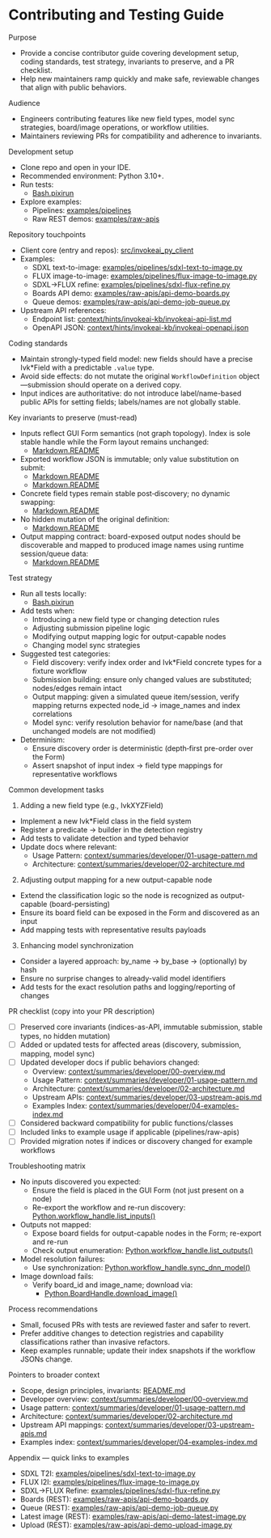 # Contributing and Testing Guide

Purpose
- Provide a concise contributor guide covering development setup, coding standards, test strategy, invariants to preserve, and a PR checklist.
- Help new maintainers ramp quickly and make safe, reviewable changes that align with public behaviors.

Audience
- Engineers contributing features like new field types, model sync strategies, board/image operations, or workflow utilities.
- Maintainers reviewing PRs for compatibility and adherence to invariants.

Development setup
- Clone repo and open in your IDE.
- Recommended environment: Python 3.10+.
- Run tests:
  - [Bash.pixirun](README.md:321)
- Explore examples:
  - Pipelines: [examples/pipelines](examples/pipelines)
  - Raw REST demos: [examples/raw-apis](examples/raw-apis)

Repository touchpoints
- Client core (entry and repos): [src/invokeai_py_client](src/invokeai_py_client)
- Examples:
  - SDXL text-to-image: [examples/pipelines/sdxl-text-to-image.py](examples/pipelines/sdxl-text-to-image.py)
  - FLUX image-to-image: [examples/pipelines/flux-image-to-image.py](examples/pipelines/flux-image-to-image.py)
  - SDXL→FLUX refine: [examples/pipelines/sdxl-flux-refine.py](examples/pipelines/sdxl-flux-refine.py)
  - Boards API demo: [examples/raw-apis/api-demo-boards.py](examples/raw-apis/api-demo-boards.py)
  - Queue demos: [examples/raw-apis/api-demo-job-queue.py](examples/raw-apis/api-demo-job-queue.py)
- Upstream API references:
  - Endpoint list: [context/hints/invokeai-kb/invokeai-api-list.md](context/hints/invokeai-kb/invokeai-api-list.md)
  - OpenAPI JSON: [context/hints/invokeai-kb/invokeai-openapi.json](context/hints/invokeai-kb/invokeai-openapi.json)

Coding standards
- Maintain strongly-typed field model: new fields should have a precise Ivk*Field with a predictable `.value` type.
- Avoid side effects: do not mutate the original `WorkflowDefinition` object—submission should operate on a derived copy.
- Input indices are authoritative: do not introduce label/name-based public APIs for setting fields; labels/names are not globally stable.

Key invariants to preserve (must-read)
- Inputs reflect GUI Form semantics (not graph topology). Index is sole stable handle while the Form layout remains unchanged:
  - [Markdown.README](README.md:63)
- Exported workflow JSON is immutable; only value substitution on submit:
  - [Markdown.README](README.md:38)
  - [Markdown.README](README.md:292)
- Concrete field types remain stable post‑discovery; no dynamic swapping:
  - [Markdown.README](README.md:299)
- No hidden mutation of the original definition:
  - [Markdown.README](README.md:41)
- Output mapping contract: board-exposed output nodes should be discoverable and mapped to produced image names using runtime session/queue data:
  - [Markdown.README](README.md:153)

Test strategy
- Run all tests locally:
  - [Bash.pixirun](README.md:321)
- Add tests when:
  - Introducing a new field type or changing detection rules
  - Adjusting submission pipeline logic
  - Modifying output mapping logic for output-capable nodes
  - Changing model sync strategies
- Suggested test categories:
  - Field discovery: verify index order and Ivk*Field concrete types for a fixture workflow
  - Submission building: ensure only changed values are substituted; nodes/edges remain intact
  - Output mapping: given a simulated queue item/session, verify mapping returns expected node_id → image_names and index correlations
  - Model sync: verify resolution behavior for name/base (and that unchanged models are not modified)
- Determinism:
  - Ensure discovery order is deterministic (depth‑first pre-order over the Form)
  - Assert snapshot of input index → field type mappings for representative workflows

Common development tasks

1) Adding a new field type (e.g., IvkXYZField)
- Implement a new Ivk*Field class in the field system
- Register a predicate → builder in the detection registry
- Add tests to validate detection and typed behavior
- Update docs where relevant:
  - Usage Pattern: [context/summaries/developer/01-usage-pattern.md](context/summaries/developer/01-usage-pattern.md)
  - Architecture: [context/summaries/developer/02-architecture.md](context/summaries/developer/02-architecture.md)

2) Adjusting output mapping for a new output-capable node
- Extend the classification logic so the node is recognized as output-capable (board-persisting)
- Ensure its board field can be exposed in the Form and discovered as an input
- Add mapping tests with representative results payloads

3) Enhancing model synchronization
- Consider a layered approach: by_name → by_base → (optionally) by hash
- Ensure no surprise changes to already-valid model identifiers
- Add tests for the exact resolution paths and logging/reporting of changes

PR checklist (copy into your PR description)
- [ ] Preserved core invariants (indices-as-API, immutable submission, stable types, no hidden mutation)
- [ ] Added or updated tests for affected areas (discovery, submission, mapping, model sync)
- [ ] Updated developer docs if public behaviors changed:
  - Overview: [context/summaries/developer/00-overview.md](context/summaries/developer/00-overview.md)
  - Usage Pattern: [context/summaries/developer/01-usage-pattern.md](context/summaries/developer/01-usage-pattern.md)
  - Architecture: [context/summaries/developer/02-architecture.md](context/summaries/developer/02-architecture.md)
  - Upstream APIs: [context/summaries/developer/03-upstream-apis.md](context/summaries/developer/03-upstream-apis.md)
  - Examples Index: [context/summaries/developer/04-examples-index.md](context/summaries/developer/04-examples-index.md)
- [ ] Considered backward compatibility for public functions/classes
- [ ] Included links to example usage if applicable (pipelines/raw-apis)
- [ ] Provided migration notes if indices or discovery changed for example workflows

Troubleshooting matrix
- No inputs discovered you expected:
  - Ensure the field is placed in the GUI Form (not just present on a node)
  - Re-export the workflow and re-run discovery: [Python.workflow_handle.list_inputs()](examples/pipelines/sdxl-text-to-image.py:143)
- Outputs not mapped:
  - Expose board fields for output-capable nodes in the Form; re-export and re-run
  - Check output enumeration: [Python.workflow_handle.list_outputs()](examples/pipelines/flux-image-to-image.py:285)
- Model resolution failures:
  - Use synchronization: [Python.workflow_handle.sync_dnn_model()](examples/pipelines/sdxl-text-to-image.py:136)
- Image download fails:
  - Verify board_id and image_name; download via:
    - [Python.BoardHandle.download_image()](examples/pipelines/sdxl-text-to-image.py:349)

Process recommendations
- Small, focused PRs with tests are reviewed faster and safer to revert.
- Prefer additive changes to detection registries and capability classifications rather than invasive refactors.
- Keep examples runnable; update their index snapshots if the workflow JSONs change.

Pointers to broader context
- Scope, design principles, invariants: [README.md](README.md)
- Developer overview: [context/summaries/developer/00-overview.md](context/summaries/developer/00-overview.md)
- Usage pattern: [context/summaries/developer/01-usage-pattern.md](context/summaries/developer/01-usage-pattern.md)
- Architecture: [context/summaries/developer/02-architecture.md](context/summaries/developer/02-architecture.md)
- Upstream API mappings: [context/summaries/developer/03-upstream-apis.md](context/summaries/developer/03-upstream-apis.md)
- Examples index: [context/summaries/developer/04-examples-index.md](context/summaries/developer/04-examples-index.md)

Appendix — quick links to examples
- SDXL T2I: [examples/pipelines/sdxl-text-to-image.py](examples/pipelines/sdxl-text-to-image.py)
- FLUX I2I: [examples/pipelines/flux-image-to-image.py](examples/pipelines/flux-image-to-image.py)
- SDXL→FLUX Refine: [examples/pipelines/sdxl-flux-refine.py](examples/pipelines/sdxl-flux-refine.py)
- Boards (REST): [examples/raw-apis/api-demo-boards.py](examples/raw-apis/api-demo-boards.py)
- Queue (REST): [examples/raw-apis/api-demo-job-queue.py](examples/raw-apis/api-demo-job-queue.py)
- Latest image (REST): [examples/raw-apis/api-demo-latest-image.py](examples/raw-apis/api-demo-latest-image.py)
- Upload (REST): [examples/raw-apis/api-demo-upload-image.py](examples/raw-apis/api-demo-upload-image.py)